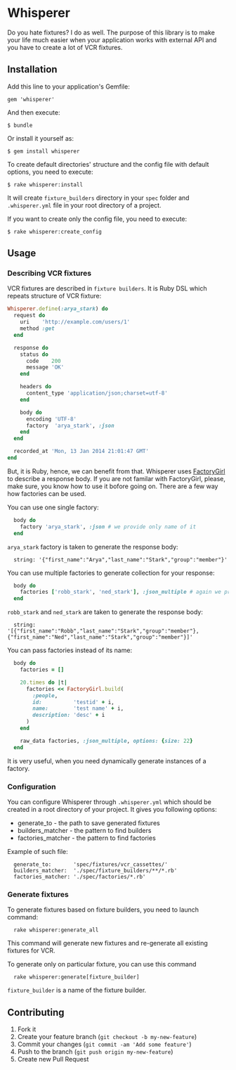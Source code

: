 # Whisperer

Do you hate fixtures? I do as well. The purpose of this library is to make your life much easier when your application works with external API and you have to create a lot of VCR fixtures.

## Installation

Add this line to your application's Gemfile:

    gem 'whisperer'

And then execute:

    $ bundle

Or install it yourself as:

    $ gem install whisperer

To create default directories' structure and the config file with default options, you need to execute:

    $ rake whisperer:install

It will create `fixture_builders` directory in your `spec` folder and `.whisperer.yml` file in your root directory of a project.

If you want to create only the config file, you need to execute:

    $ rake whisperer:create_config

## Usage

### Describing VCR fixtures

VCR fixtures are described in `fixture builders`. It is Ruby DSL which repeats structure of VCR fixture:

```ruby
Whisperer.define(:arya_stark) do
  request do
    uri    'http://example.com/users/1'
    method :get
  end

  response do
    status do
      code    200
      message 'OK'
    end

    headers do
      content_type 'application/json;charset=utf-8'
    end

    body do
      encoding 'UTF-8'
      factory  'arya_stark', :json
    end
  end

  recorded_at 'Mon, 13 Jan 2014 21:01:47 GMT'
end
```

But, it is Ruby, hence, we can benefit from that. Whisperer uses [FactoryGirl](/thoughtbot/factory_girl) to describe a response body. If you are not familar with FactoryGirl, please, make sure, you know how to use it bofore going on. There are a few way how factories can be used.

You can use one single factory:

```ruby
  body do
    factory 'arya_stark', :json # we provide only name of it
  end
```

`arya_stark` factory is taken to generate the response body:

```
  string: '{"first_name":"Arya","last_name":"Stark","group":"member"}'
```

You can use multiple factories to generate collection for your response:

```ruby
  body do
    factories ['robb_stark', 'ned_stark'], :json_multiple # again we provide only names of factories
  end
```

`robb_stark` and `ned_stark` are taken to generate the response body:

```
  string: '[{"first_name":"Robb","last_name":"Stark","group":"member"},{"first_name":"Ned","last_name":"Stark","group":"member"}]'
```

You can pass factories instead of its name:

```ruby
  body do
    factories = []

    20.times do |t|
      factories << FactoryGirl.build(
        :people,
        id:          'testid' + i,
        name:        'test name' + i,
        description: 'desc' + i
      )
    end

    raw_data factories, :json_multiple, options: {size: 22}
  end
```

It is very useful, when you need dynamically generate instances of a factory.

### Configuration

You can configure Whisperer through `.whisperer.yml` which should be created in a root directory of your project. It gives you following options:

 - generate_to - the path to save generated fixtures
 - builders_matcher - the pattern to find builders
 - factories_matcher - the pattern to find factories

Example of such file:

```
  generate_to:       'spec/fixtures/vcr_cassettes/'
  builders_matcher:  './spec/fixture_builders/**/*.rb'
  factories_matcher: './spec/factories/*.rb'
```

### Generate fixtures

To generate fixtures based on fixture builders, you need to launch command:

```shell
  rake whisperer:generate_all
```

This command will generate new fixtures and re-generate all existing fixtures for VCR.

To generate only on particular fixture, you can use this command

```shell
  rake whisperer:generate[fixture_builder]
```

`fixture_builder` is a name of the fixture builder.

## Contributing

1. Fork it
2. Create your feature branch (`git checkout -b my-new-feature`)
3. Commit your changes (`git commit -am 'Add some feature'`)
4. Push to the branch (`git push origin my-new-feature`)
5. Create new Pull Request
